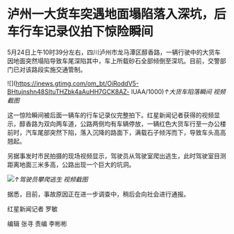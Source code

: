 # 泸州一大货车突遇地面塌陷落入深坑，后车行车记录仪拍下惊险瞬间

5月24日上午10时39分左右，四川泸州市龙马潭区醇香路，一辆行驶中的大货车因地面突然塌陷导致车尾深陷其中，车上所载砂石全部倾倒至深坑。目前，交警部门已对该路段实施交通管制。

![](https://inews.gtimg.com/om_bt/OiRoddV5-BHtujnshn48SItuTHZbk4aAuHH7GCK8AZ-
lUAA/1000)_↑大货车陷落瞬间 视频截图_

这一惊险瞬间被后面一辆车的行车记录仪完整拍下。红星新闻记者获得的视频显示，醇香路为双向两车道，公路两侧均有车辆停放，一辆红色大货车行至一办公楼前时，汽车尾部突然下陷，落入沉降的路面下，满载石子倾泻而下，导致车头高高翘起。

另据事发时市民拍摄的现场视频显示，驾驶员从驾驶室爬出逃生，此时驾驶室目测距离地面三米多高，公路出现一个巨大的坑洞。

![](https://inews.gtimg.com/om_bt/OaqubV4fTYv840AJoKp6Sjf5KN6P6t7j6tGN63QULiQcwAA/1000)_↑驾驶员攀爬逃生
视频截图_

据悉，目前，事故原因正在进一步调查中，稍后会向社会进行通报。

红星新闻记者 罗敏

编辑 张寻 责编 李彬彬

